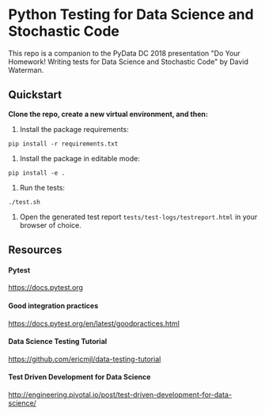 # Python Testing for Data Science and Stochastic Code

This repo is a companion to the PyData DC 2018 presentation "Do Your Homework! Writing tests for Data Science and Stochastic Code" by David Waterman.

## Quickstart
**Clone the repo, create a new virtual environment, and then:**
 
1. Install the package requirements:

`pip install -r requirements.txt`

1. Install the package in editable mode:

`pip install -e .`

1. Run the tests:

`./test.sh`

1. Open the generated test report `tests/test-logs/testreport.html` in your browser of choice.

## Resources

#### Pytest
https://docs.pytest.org
 
#### Good integration practices
https://docs.pytest.org/en/latest/goodpractices.html
 
#### Data Science Testing Tutorial
https://github.com/ericmjl/data-testing-tutorial
 
#### Test Driven Development for Data Science
http://engineering.pivotal.io/post/test-driven-development-for-data-science/